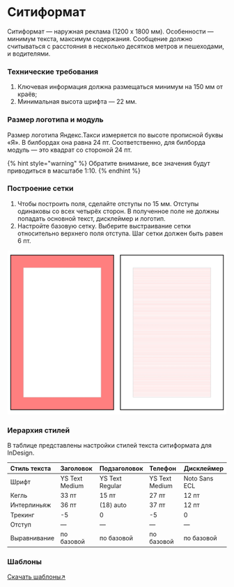 # Ситиформат

Ситиформат — наружная реклама \(1200 х 1800 мм\). Особенности — минимум текста, максимум содержания. Сообщение должно считываться с расстояния в несколько десятков метров и пешеходами, и водителями.

### Технические требования

1. Ключевая информация должна размещаться минимум на 150 мм от краёв;
2. Минимальная высота шрифта — 22 мм.

### Размер логотипа и модуль

Размер логотипа Яндекс.Такси измеряется по высоте прописной буквы «Я». В билбордах она равна 24 пт. Соответственно, для билборда модуль — это квадрат со стороной 24 пт.

{% hint style="warning" %}
Обратите внимание, все значения будут приводиться в масштабе 1:10.
{% endhint %}

### Построение сетки

1. Чтобы построить поля, сделайте отступы по 15 мм. Отступы одинаковы со всех четырёх сторон. В полученное поле не должны попадать основной текст, дисклеймер и логотип.
2. Настройте базовую сетку. Выберите выстраивание сетки относительно верхнего поля отступа. Шаг сетки должен быть равен 6 пт. 

![](../.gitbook/assets/cf.png)

### Иерархия стилей

В таблице представлены настройки стилей текста ситиформата для InDesign.

| Стиль текста | Заголовок | Подзаголовок | Телефон | Дисклеймер |
| :--- | :--- | :--- | :--- | :--- |
| Шрифт | YS Text Medium | YS Text Regular | YS Text Medium | Noto Sans EСL |
| Кегль | 33 пт | 15 пт | 27 пт | 12 пт |
| Интерлиньяж | 36 пт | \(18\) auto | 37 пт | 12 пт |
| Трекинг | -5 | 0 | -5 | 0 |
| Отступ | — | — | — | — |
| Выравнивание | по базовой | по базовой | по базовой | по базовой |

### Шаблоны

[Скачать шаблоны↗](https://disk.yandex.ru/client/disk/CREATIVE/!YTD_GUIDES/Templates/Outdoor)

